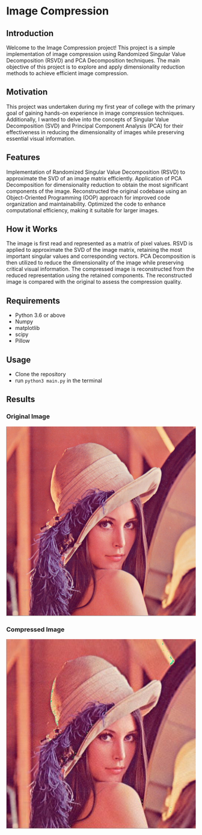 # Image Compression
## Introduction
Welcome to the Image Compression project! This project is a simple implementation of image compression using Randomized Singular Value Decomposition (RSVD) and PCA Decomposition techniques. The main objective of this project is to explore and apply dimensionality reduction methods to achieve efficient image compression.

## Motivation
This project was undertaken during my first year of college with the primary goal of gaining hands-on experience in image compression techniques. Additionally, I wanted to delve into the concepts of Singular Value Decomposition (SVD) and Principal Component Analysis (PCA) for their effectiveness in reducing the dimensionality of images while preserving essential visual information.

## Features
Implementation of Randomized Singular Value Decomposition (RSVD) to approximate the SVD of an image matrix efficiently.
Application of PCA Decomposition for dimensionality reduction to obtain the most significant components of the image.
Reconstructed the original codebase using an Object-Oriented Programming (OOP) approach for improved code organization and maintainability.
Optimized the code to enhance computational efficiency, making it suitable for larger images.

## How it Works
The image is first read and represented as a matrix of pixel values.
RSVD is applied to approximate the SVD of the image matrix, retaining the most important singular values and corresponding vectors.
PCA Decomposition is then utilized to reduce the dimensionality of the image while preserving critical visual information.
The compressed image is reconstructed from the reduced representation using the retained components.
The reconstructed image is compared with the original to assess the compression quality.

## Requirements
* Python 3.6 or above
* Numpy
* matplotlib
* scipy
* Pillow

## Usage
* Clone the repository
* run `python3 main.py` in the terminal
  
## Results
### Original Image
![Original Image](lena.jpg)
### Compressed Image
![Compressed Image](rSVD_lena.jpg_k0100.jpg)